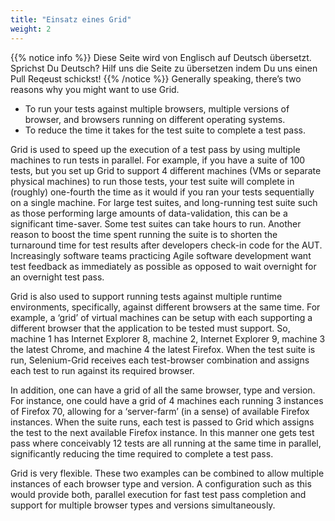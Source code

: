 ```yaml
---
title: "Einsatz eines Grid"
weight: 2
---
```


{{% notice info %}}
<i class="fas fa-language"></i> Diese Seite wird von Englisch 
auf Deutsch übersetzt. Sprichst Du Deutsch? Hilf uns die Seite 
zu übersetzen indem Du uns einen Pull Reqeust schickst!
 {{% /notice %}}
Generally speaking, there’s two reasons why you might want to use Grid.

* To run your tests against multiple browsers, multiple versions of browser,
and browsers running on different operating systems.
* To reduce the time it takes for the test suite to complete a test pass.

Grid is used to speed up the execution of a test pass by using
multiple machines to run tests in parallel. For example, if you have a suite of
100 tests, but you set up Grid to support 4 different machines (VMs or
separate physical machines) to run those tests, your test suite will complete
in (roughly) one-fourth the time as it would if you ran your tests sequentially
on a single machine. For large test suites, and long-running test suite such as
those performing large amounts of data-validation, this can be a significant
time-saver. Some test suites can take hours to run. Another reason to boost the
time spent running the suite is to shorten the turnaround time for test results
after developers check-in code for the AUT. Increasingly software teams
practicing Agile software development want test feedback as immediately as
possible as opposed to wait overnight for an overnight test pass.

Grid is also used to support running tests against multiple runtime
environments, specifically, against different browsers at the same time. For
example, a ‘grid’ of virtual machines can be setup with each supporting a
different browser that the application to be tested must support. So, machine 1
has Internet Explorer 8, machine 2, Internet Explorer 9, machine 3 the latest
Chrome, and machine 4 the latest Firefox. When the test suite is run,
Selenium-Grid receives each test-browser combination and assigns each test to
run against its required browser.

In addition, one can have a grid of all the same browser, type and version. For
instance, one could have a grid of 4 machines each running 3 instances of
Firefox 70, allowing for a ‘server-farm’ (in a sense) of available Firefox
instances. When the suite runs, each test is passed to Grid which
assigns the test to the next available Firefox instance. In this manner one
gets test pass where conceivably 12 tests are all running at the same time in
parallel, significantly reducing the time required to complete a test pass.

Grid is very flexible. These two examples can be combined to allow
multiple instances of each browser type and version. A configuration such as
this would provide both, parallel execution for fast test pass completion and
support for multiple browser types and versions simultaneously.
